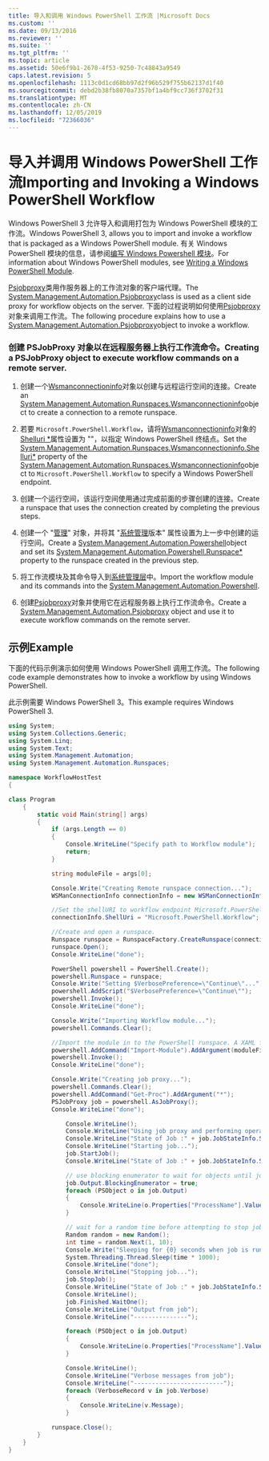 ```yaml
---
title: 导入和调用 Windows PowerShell 工作流 |Microsoft Docs
ms.custom: ''
ms.date: 09/13/2016
ms.reviewer: ''
ms.suite: ''
ms.tgt_pltfrm: ''
ms.topic: article
ms.assetid: 50e6f9b1-2678-4f53-9250-7c48843a9549
caps.latest.revision: 5
ms.openlocfilehash: 1113c0d1cd68bb97d2f96b529f755b62137d1f40
ms.sourcegitcommit: debd2b38fb8070a7357bf1a4bf9cc736f3702f31
ms.translationtype: MT
ms.contentlocale: zh-CN
ms.lasthandoff: 12/05/2019
ms.locfileid: "72366036"
---
```

# <a name="importing-and-invoking-a-windows-powershell-workflow"></a><span data-ttu-id="9e74f-102">导入并调用 Windows PowerShell 工作流</span><span class="sxs-lookup"><span data-stu-id="9e74f-102">Importing and Invoking a Windows PowerShell Workflow</span></span>

<span data-ttu-id="9e74f-103">Windows PowerShell 3 允许导入和调用打包为 Windows PowerShell 模块的工作流。</span><span class="sxs-lookup"><span data-stu-id="9e74f-103">Windows PowerShell 3, allows you to import and invoke a workflow that is packaged as a Windows PowerShell module.</span></span> <span data-ttu-id="9e74f-104">有关 Windows PowerShell 模块的信息，请参阅[编写 Windows Powershell 模块](../module/writing-a-windows-powershell-module.md)。</span><span class="sxs-lookup"><span data-stu-id="9e74f-104">For information about Windows PowerShell modules, see [Writing a Windows PowerShell Module](../module/writing-a-windows-powershell-module.md).</span></span>

<span data-ttu-id="9e74f-105">[Psjobproxy](/dotnet/api/System.Management.Automation.PSJobProxy)类用作服务器上的工作流对象的客户端代理。</span><span class="sxs-lookup"><span data-stu-id="9e74f-105">The [System.Management.Automation.Psjobproxy](/dotnet/api/System.Management.Automation.PSJobProxy)class is used as a client side proxy for workflow objects on the server.</span></span> <span data-ttu-id="9e74f-106">下面的过程说明如何使用[Psjobproxy](/dotnet/api/System.Management.Automation.PSJobProxy)对象来调用工作流。</span><span class="sxs-lookup"><span data-stu-id="9e74f-106">The following procedure explains how to use a [System.Management.Automation.Psjobproxy](/dotnet/api/System.Management.Automation.PSJobProxy)object to invoke a workflow.</span></span>

### <a name="creating-a-psjobproxy-object-to-execute-workflow-commands-on-a-remote-server"></a><span data-ttu-id="9e74f-107">创建 PSJobProxy 对象以在远程服务器上执行工作流命令。</span><span class="sxs-lookup"><span data-stu-id="9e74f-107">Creating a PSJobProxy object to execute workflow commands on a remote server.</span></span>

1. <span data-ttu-id="9e74f-108">创建一个[Wsmanconnectioninfo](/dotnet/api/System.Management.Automation.Runspaces.WSManConnectionInfo)对象以创建与远程运行空间的连接。</span><span class="sxs-lookup"><span data-stu-id="9e74f-108">Create an [System.Management.Automation.Runspaces.Wsmanconnectioninfo](/dotnet/api/System.Management.Automation.Runspaces.WSManConnectionInfo)object to create a connection to a remote runspace.</span></span>

2. <span data-ttu-id="9e74f-109">若要 `Microsoft.PowerShell.Workflow`，请将[Wsmanconnectioninfo](/dotnet/api/System.Management.Automation.Runspaces.WSManConnectionInfo)对象的[Shelluri \*](/dotnet/api/System.Management.Automation.Runspaces.WSManConnectionInfo.ShellUri)属性设置为 ""，以指定 Windows PowerShell 终结点。</span><span class="sxs-lookup"><span data-stu-id="9e74f-109">Set the [System.Management.Automation.Runspaces.Wsmanconnectioninfo.Shelluri\*](/dotnet/api/System.Management.Automation.Runspaces.WSManConnectionInfo.ShellUri) property of the [System.Management.Automation.Runspaces.Wsmanconnectioninfo](/dotnet/api/System.Management.Automation.Runspaces.WSManConnectionInfo)object to `Microsoft.PowerShell.Workflow` to specify a Windows PowerShell endpoint.</span></span>

3. <span data-ttu-id="9e74f-110">创建一个运行空间，该运行空间使用通过完成前面的步骤创建的连接。</span><span class="sxs-lookup"><span data-stu-id="9e74f-110">Create a runspace that uses the connection created by completing the previous steps.</span></span>

4. <span data-ttu-id="9e74f-111">创建一个 "[管理](/dotnet/api/System.Management.Automation.PowerShell)" 对象，并将其 "[系统管理](/dotnet/api/System.Management.Automation.PowerShell.Runspace)版本" 属性设置为上一步中创建的运行空间。</span><span class="sxs-lookup"><span data-stu-id="9e74f-111">Create a [System.Management.Automation.Powershell](/dotnet/api/System.Management.Automation.PowerShell)object and set its [System.Management.Automation.Powershell.Runspace\*](/dotnet/api/System.Management.Automation.PowerShell.Runspace) property to the runspace created in the previous step.</span></span>

5. <span data-ttu-id="9e74f-112">将工作流模块及其命令导入到[系统管理层](/dotnet/api/System.Management.Automation.PowerShell)中。</span><span class="sxs-lookup"><span data-stu-id="9e74f-112">Import the workflow module and its commands into the [System.Management.Automation.Powershell](/dotnet/api/System.Management.Automation.PowerShell).</span></span>

6. <span data-ttu-id="9e74f-113">创建[Psjobproxy](/dotnet/api/System.Management.Automation.PSJobProxy)对象并使用它在远程服务器上执行工作流命令。</span><span class="sxs-lookup"><span data-stu-id="9e74f-113">Create a [System.Management.Automation.Psjobproxy](/dotnet/api/System.Management.Automation.PSJobProxy) object and use it to execute workflow commands on the remote server.</span></span>

## <a name="example"></a><span data-ttu-id="9e74f-114">示例</span><span class="sxs-lookup"><span data-stu-id="9e74f-114">Example</span></span>

<span data-ttu-id="9e74f-115">下面的代码示例演示如何使用 Windows PowerShell 调用工作流。</span><span class="sxs-lookup"><span data-stu-id="9e74f-115">The following code example demonstrates how to invoke a workflow by using Windows PowerShell.</span></span>

<span data-ttu-id="9e74f-116">此示例需要 Windows PowerShell 3。</span><span class="sxs-lookup"><span data-stu-id="9e74f-116">This example requires Windows PowerShell 3.</span></span>

```csharp
using System;
using System.Collections.Generic;
using System.Linq;
using System.Text;
using System.Management.Automation;
using System.Management.Automation.Runspaces;

namespace WorkflowHostTest
{

class Program
    {
        static void Main(string[] args)
        {
            if (args.Length == 0)
            {
                Console.WriteLine("Specify path to Workflow module");
                return;
            }

            string moduleFile = args[0];

            Console.Write("Creating Remote runspace connection...");
            WSManConnectionInfo connectionInfo = new WSManConnectionInfo();

            //Set the shellURI to workflow endpoint Microsoft.PowerShell.Workflow
            connectionInfo.ShellUri = "Microsoft.PowerShell.Workflow";

            //Create and open a runspace.
            Runspace runspace = RunspaceFactory.CreateRunspace(connectionInfo);
            runspace.Open();
            Console.WriteLine("done");

            PowerShell powershell = PowerShell.Create();
            powershell.Runspace = runspace;
            Console.Write("Setting $VerbosePreference=\"Continue\"...");
            powershell.AddScript("$VerbosePreference=\"Continue\"");
            powershell.Invoke();
            Console.WriteLine("done");

            Console.Write("Importing Workflow module...");
            powershell.Commands.Clear();

            //Import the module in to the PowerShell runspace. A XAML file could also be imported directly by using Import-Module.
            powershell.AddCommand("Import-Module").AddArgument(moduleFile);
            powershell.Invoke();
            Console.WriteLine("done");

            Console.Write("Creating job proxy...");
            powershell.Commands.Clear();
            powershell.AddCommand("Get-Proc").AddArgument("*");
            PSJobProxy job = powershell.AsJobProxy();
            Console.WriteLine("done");

                Console.WriteLine();
                Console.WriteLine("Using job proxy and performing operations...");
                Console.WriteLine("State of Job :" + job.JobStateInfo.State.ToString());
                Console.WriteLine("Starting job...");
                job.StartJob();
                Console.WriteLine("State of Job :" + job.JobStateInfo.State.ToString());

                // use blocking enumerator to wait for objects until job finishes
                job.Output.BlockingEnumerator = true;
                foreach (PSObject o in job.Output)
                {
                    Console.WriteLine(o.Properties["ProcessName"].Value.ToString());
                }

                // wait for a random time before attempting to stop job
                Random random = new Random();
                int time = random.Next(1, 10);
                Console.Write("Sleeping for {0} seconds when job is running on another thread...", time);
                System.Threading.Thread.Sleep(time * 1000);
                Console.WriteLine("done");
                Console.WriteLine("Stopping job...");
                job.StopJob();
                Console.WriteLine("State of Job :" + job.JobStateInfo.State.ToString());
                Console.WriteLine();
                job.Finished.WaitOne();
                Console.WriteLine("Output from job");
                Console.WriteLine("---------------");

                foreach (PSObject o in job.Output)
                {
                    Console.WriteLine(o.Properties["ProcessName"].Value.ToString());
                }

                Console.WriteLine();
                Console.WriteLine("Verbose messages from job");
                Console.WriteLine("-------------------------");
                foreach (VerboseRecord v in job.Verbose)
                {
                    Console.WriteLine(v.Message);
                }

            runspace.Close();
        }
    }
}

```